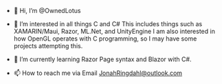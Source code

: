 - 👋 Hi, I’m @OwnedLotus
- 👀 I’m interested in all things C and C#
This includes things such as XAMARIN/Maui, Razor, ML.Net, and UnityEngine
I am also interested in how OpenGL operates with C programming, so I may have some projects attempting this.

- 🌱 I’m currently learning Razor Page syntax and Blazor with C#.

- 📫 How to reach me 
via Email JonahRingdahl@outlook.com

<!---
OwnedLotus/OwnedLotus is a ✨ special ✨ repository because its `README.md` (this file) appears on your GitHub profile.
You can click the Preview link to take a look at your changes.
--->
